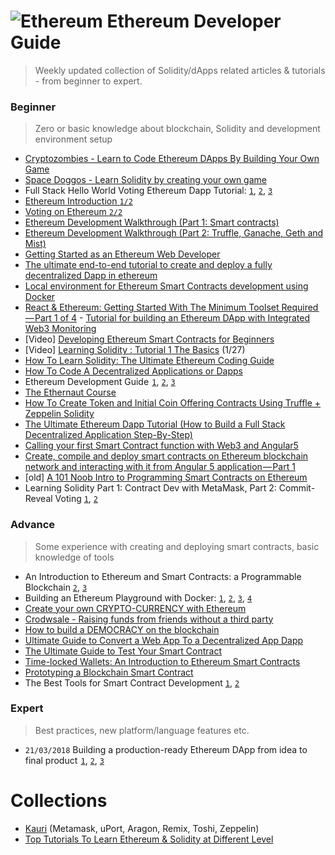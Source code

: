# ![Ethereum](https://logos-world.net/wp-content/uploads/2020/12/Ethereum-Emblem.png) Ethereum Developer Guide
> Weekly updated collection of Solidity/dApps related articles & tutorials - from beginner to expert.

### Beginner
> Zero or basic knowledge about blockchain, Solidity and development environment setup

- [Cryptozombies - Learn to Code Ethereum DApps By Building Your Own Game](https://cryptozombies.io/)
- [Space Doggos - Learn Solidity by creating your own game](https://www.bitdegree.org/courses/learn-solidity-space-doggos/)
- Full Stack Hello World Voting Ethereum Dapp Tutorial: [`1`](https://medium.com/@mvmurthy/full-stack-hello-world-voting-ethereum-dapp-tutorial-part-1-40d2d0d807c2), [`2`](https://medium.com/@mvmurthy/full-stack-hello-world-voting-ethereum-dapp-tutorial-part-2-30b3d335aa1f), [`3`](https://medium.com/@mvmurthy/full-stack-hello-world-voting-ethereum-dapp-tutorial-part-3-331c2712c9df)
- [Ethereum Introduction `1/2`](https://www.zastrin.com/courses/ethereum-primer/lessons/1-1)
- [Voting on Ethereum `2/2`](https://www.zastrin.com/courses/simple-voting/lessons/1-1)
- [Ethereum Development Walkthrough (Part 1: Smart contracts)](https://hackernoon.com/ethereum-development-walkthrough-part-1-smart-contracts-b3979e6e573e)
- [Ethereum Development Walkthrough (Part 2: Truffle, Ganache, Geth and Mist)](https://hackernoon.com/ethereum-development-walkthrough-part-2-truffle-ganache-geth-and-mist-8d6320e12269)
- [Getting Started as an Ethereum Web Developer](https://hackernoon.com/getting-started-as-an-ethereum-web-developer-9a2a4ab47baf)
- [The ultimate end-to-end tutorial to create and deploy a fully decentralized Dapp in ethereum](https://medium.com/@merunasgrincalaitis/the-ultimate-end-to-end-tutorial-to-create-and-deploy-a-fully-descentralized-dapp-in-ethereum-18f0cf6d7e0e)
- [Local environment for Ethereum Smart Contracts development using Docker](http://1devblog.org/article/local-env-for-ethereum-smart-contracts-dev-using-docker)
- [React & Ethereum: Getting Started With The Minimum Toolset Required — Part 1 of 4](https://levelup.gitconnected.com/https-medium-com-zubairnahmed-react-ethereum-getting-started-with-the-minimum-toolset-required-part-1-of-4-9562efa23d18)
[](https://www.moesif.com/blog/blockchain/ethereum/Tutorial-for-building-Ethereum-Dapp-with-Integrated-Error-Monitoring/?ref=dappnews)- [Tutorial for building an Ethereum DApp with Integrated Web3 Monitoring](https://www.moesif.com/blog/blockchain/ethereum/Tutorial-for-building-Ethereum-Dapp-with-Integrated-Error-Monitoring/?ref=dappnews)
- [Video] [Developing Ethereum Smart Contracts for Beginners](https://coursetro.com/courses/20/Developing-Ethereum-Smart-Contracts-for-Beginners)
- [Video] [Learning Solidity : Tutorial 1 The Basics](https://www.youtube.com/watch?v=v_hU0jPtLto) (1/27)
- [How To Learn Solidity: The Ultimate Ethereum Coding Guide](https://blockgeeks.com/guides/solidity/)
- [How To Code A Decentralized Applications or Dapps](https://blockgeeks.com/guides/decentralized-applications/)
- Ethereum Development Guide  [`1`](https://medium.com/cryptronics/ethereum-development-guide-part-1-ad0c77c3683f), [`2`](https://medium.com/cryptronics/ethereum-development-guide-part-2-d2d8ac67e51d), [`3`](https://medium.com/cryptronics/ethereum-development-guide-part-3-c5a402bf8815)
- [The Ethernaut Course](https://ethernaut.zeppelin.solutions/)
- [How To Create Token and Initial Coin Offering Contracts Using Truffle + Zeppelin Solidity](https://blog.zeppelin.solutions/how-to-create-token-and-initial-coin-offering-contracts-using-truffle-openzeppelin-1b7a5dae99b6)
- [The Ultimate Ethereum Dapp Tutorial (How to Build a Full Stack Decentralized Application Step-By-Step)](http://www.dappuniversity.com/articles/the-ultimate-ethereum-dapp-tutorial)
- [Calling your first Smart Contract function with Web3 and Angular5](https://blog.fundrequest.io/calling-your-first-smart-contract-function-with-web3-and-angular5-aa1bde26a55c)
- [Create, compile and deploy smart contracts on Ethereum blockchain network and interacting with it from Angular 5 application — Part 1](https://medium.com/@mail.bahurudeen/create-compile-and-deploy-smart-contracts-on-ethereum-blockchain-network-and-interacting-with-it-cb40d9596525)
- [old] [A 101 Noob Intro to Programming Smart Contracts on Ethereum](https://medium.com/@ConsenSys/a-101-noob-intro-to-programming-smart-contracts-on-ethereum-695d15c1dab4)
- Learning Solidity Part 1: Contract Dev with MetaMask, Part 2: Commit-Reveal Voting [`1`](https://karl.tech/learning-solidity-part-1-deploy-a-contract/), [`2`](https://karl.tech/learning-solidity-part-2-voting/)

### Advance
> Some experience with creating and deploying smart contracts, basic knowledge of tools

- An Introduction to Ethereum and Smart Contracts: a Programmable Blockchain [`2`](https://auth0.com/blog/an-introduction-to-ethereum-and-smart-contracts-part-2/), [`3`](https://auth0.com/blog/an-introduction-to-ethereum-and-smart-contracts-part-3/)
- Building an Ethereum Playground with Docker: [`1`](https://medium.com/@andrenit/buildind-an-ethereum-playground-with-docker-part-1-introduction-80be173aaa7a), [`2`](https://medium.com/@andrenit/buildind-an-ethereum-playground-with-docker-part-2-docker-image-928f8ceaac50), [`3`](https://medium.com/@andrenit/building-an-ethereum-playground-with-docker-part-3-ethereum-wallet-2f561f043477), [`4`](https://medium.com/@andrenit/building-an-ethereum-playground-with-docker-part-4-provisioning-65bea0f4a6#.wcgxda63h)
- [Create your own CRYPTO-CURRENCY with Ethereum](https://www.ethereum.org/token)
- [Crodwsale - Raising funds from friends without a third party](https://www.ethereum.org/crowdsale)
- [How to build a DEMOCRACY on the blockchain](https://www.ethereum.org/dao)
- [Ultimate Guide to Convert a Web App To a Decentralized App Dapp](https://medium.com/@merunasgrincalaitis/ultimate-guide-to-convert-a-web-app-to-a-decentralized-app-dapp-f6112a079509)
- [The Ultimate Guide to Test Your Smart Contract](https://medium.com/@merunasgrincalaitis/the-ultimate-guide-to-test-your-smart-contract-ddc65fbb5ba5)
- [Time-locked Wallets: An Introduction to Ethereum Smart Contracts](https://www.toptal.com/ethereum-smart-contract/time-locked-wallet-truffle-tutorial)
- [Prototyping a Blockchain Smart Contract](https://medium.com/@chakrvyuh/prototyping-a-blockchain-smart-contract-78877464e38e)
- The Best Tools for Smart Contract Development [`1`](https://blockgeeks.com/guides/smart-contract-development/), [`2`](https://blockgeeks.com/guides/smart-contract-development-part-2/)


### Expert
> Best practices, new platform/language features etc.

- `21/03/2018` Building a production-ready Ethereum DApp from idea to final product  [`1`](https://blog.amr-gawish.com/building-a-production-ready-ethereum-dapp-from-idea-to-final-product-first-section-the-3b9975a226c), [`2`](https://blog.amr-gawish.com/building-a-production-ready-ethereum-dapp-from-idea-to-final-product-the-smart-contract-pt-2-97e8220e2e2c), [`3`](https://blog.amr-gawish.com/building-a-production-ready-ethereum-dapp-from-idea-to-final-product-the-smart-contract-pt-3-2e117c74e61e)

# Collections
- [Kauri](https://rinkeby.kauri.io/topics) (Metamask, uPort, Aragon, Remix, Toshi, Zeppelin)
- [Top Tutorials To Learn Ethereum & Solidity at Different Level](https://medium.com/quick-code/top-tutorials-to-learn-ethereum-solidity-at-different-level-23700a04ae80)
